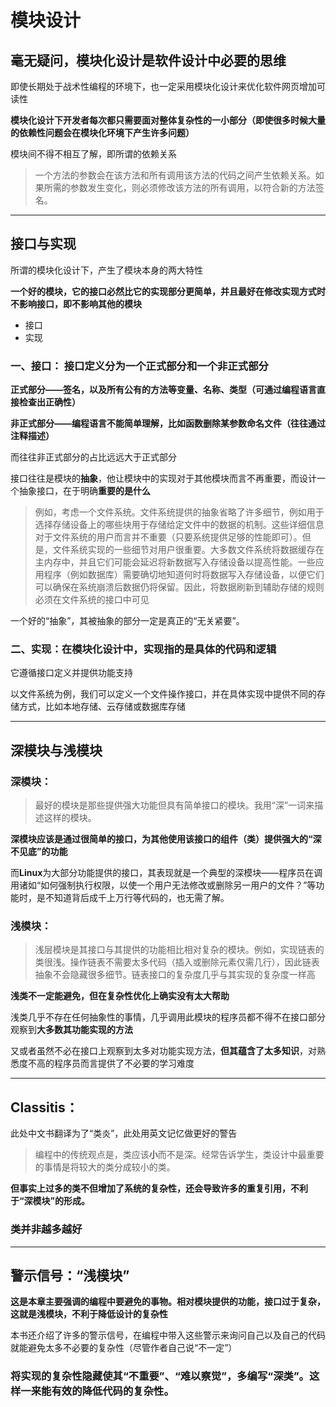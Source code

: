 # 模块设计  

## 毫无疑问，模块化设计是软件设计中必要的思维

即使长期处于战术性编程的环境下，也一定采用模块化设计来优化软件网页增加可读性

**模块化设计下开发者每次都只需要面对整体复杂性的一小部分（即使很多时候大量的依赖性问题会在模块化环境下产生许多问题）**

模块间不得不相互了解，即所谓的依赖关系

> 一个方法的参数会在该方法和所有调用该方法的代码之间产生依赖关系。如果所需的参数发生变化，则必须修改该方法的所有调用，以符合新的方法签名。
> 

---

## 接口与实现

所谓的模块化设计下，产生了模块本身的两大特性

**一个好的模块，它的接口必然比它的实现部分更简单，并且最好在修改实现方式时不影响接口，即不影响其他的模块**

- 接口
- 实现

### 一、接口： 接口定义分为一个正式部分和一个非正式部分

**正式部分——签名，以及所有公有的方法等变量、名称、类型（可通过编程语言直接检查出正确性）**

**非正式部分——编程语言不能简单理解，比如函数删除某参数命名文件（往往通过注释描述）**

而往往非正式部分的占比远远大于正式部分

接口往往是模块的**抽象**，他让模块中的实现对于其他模块而言不再重要，而设计一个抽象接口，在于明确**重要的是什么**

> 例如，考虑一个文件系统。文件系统提供的抽象省略了许多细节，例如用于选择存储设备上的哪些块用于存储给定文件中的数据的机制。这些详细信息对于文件系统的用户而言并不重要（只要系统提供足够的性能即可）。但是，文件系统实现的一些细节对用户很重要。大多数文件系统将数据缓存在主内存中，并且它们可能会延迟将新数据写入存储设备以提高性能。一些应用程序（例如数据库）需要确切地知道何时将数据写入存储设备，以便它们可以确保在系统崩溃后数据仍将保留。因此，将数据刷新到辅助存储的规则必须在文件系统的接口中可见
> 

一个好的“抽象”，其被抽象的部分一定是真正的“无关紧要”。

### 二、实现：在模块化设计中，实现指的是具体的代码和逻辑

它遵循接口定义并提供功能支持

以文件系统为例，我们可以定义一个文件操作接口，并在具体实现中提供不同的存储方式，比如本地存储、云存储或数据库存储

---

## 深模块与浅模块

### 深模块：

> 最好的模块是那些提供强大功能但具有简单接口的模块。我用“深”一词来描述这样的模块。
> 

**深模块应该是通过很简单的接口，为其他使用该接口的组件（类）提供强大的“深不见底”的功能**

而**Linux**为大部分功能提供的接口，其表现就是一个典型的深模块——程序员在调用诸如“如何强制执行权限，以使一个用户无法修改或删除另一用户的文件？”等功能时，是不知道背后成千上万行等代码的，也无需了解。

### 浅模块：

> 浅层模块是其接口与其提供的功能相比相对复杂的模块。例如，实现链表的类很浅。操作链表不需要太多代码（插入或删除元素仅需几行），因此链表抽象不会隐藏很多细节。链表接口的复杂度几乎与其实现的复杂度一样高
> 

**浅类不一定能避免，但在复杂性优化上确实没有太大帮助**

浅类几乎不存在任何抽象性的事情，几乎调用此模块的程序员都不得不在接口部分观察到**大多数其功能实现的方法**

又或者虽然不必在接口上观察到太多对功能实现方法，**但其蕴含了太多知识**，对熟悉度不高的程序员而言提供了不必要的学习难度

---

## Classitis：

此处中文书翻译为了“类炎”，此处用英文记忆做更好的警告

> 编程中的传统观点是，类应该**小**而不是深。经常告诉学生，类设计中最重要的事情是将较大的类分成较小的类。
> 

**但事实上过多的类不但增加了系统的复杂性，还会导致许多的重复引用，不利于“深模块”的形成。**

### 类并非越多越好

---

## 警示信号：“浅模块”

**这是本章主要强调的编程中要避免的事物。相对模块提供的功能，接口过于复杂，这就是浅模块，不利于降低设计的复杂性**

本书还介绍了许多的警示信号，在编程中带入这些警示来询问自己以及自己的代码就能避免太多不必要的复杂性（尽管作者自己说“不一定”）

### 将实现的复杂性隐藏使其“不重要”、“难以察觉”，多编写“深类”。这样一来能有效的降低代码的复杂性。